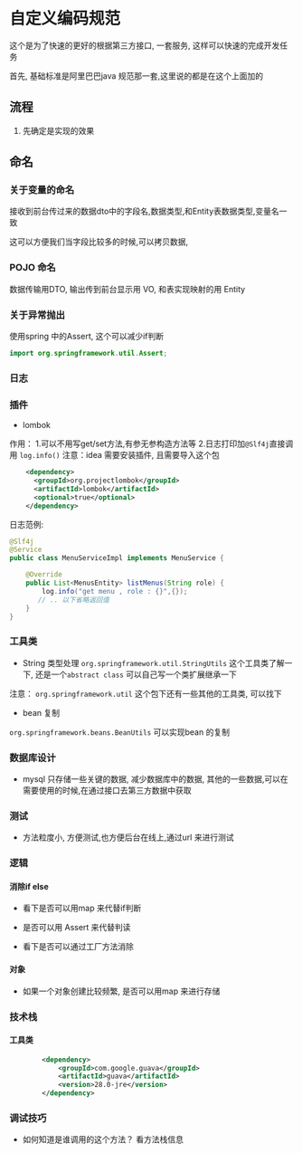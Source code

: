 # 自定义编码规范

这个是为了快速的更好的根据第三方接口, 一套服务, 这样可以快速的完成开发任务

首先, 基础标准是阿里巴巴java 规范那一套,这里说的都是在这个上面加的

## 流程

1. 先确定是实现的效果

## 命名

### 关于变量的命名

接收到前台传过来的数据dto中的字段名,数据类型,和Entity表数据类型,变量名一致

这可以方便我们当字段比较多的时候,可以拷贝数据,

### POJO 命名

数据传输用DTO, 输出传到前台显示用 VO, 和表实现映射的用 Entity


### 关于异常抛出

使用spring 中的Assert, 这个可以减少if判断

```java
import org.springframework.util.Assert;
```

### 日志

### 插件

* lombok 

作用： 
     1.可以不用写get/set方法,有参无参构造方法等
     2.日志打印加`@Slf4j`直接调用 `log.info()`
     注意：idea 需要安装插件, 且需要导入这个包

```xml
    <dependency>
      <groupId>org.projectlombok</groupId>
      <artifactId>lombok</artifactId>
      <optional>true</optional>
    </dependency>
```

日志范例:

```java
@Slf4j
@Service
public class MenuServiceImpl implements MenuService {

    @Override
    public List<MenusEntity> listMenus(String role) {
        log.info("get menu , role : {}",{});
       // .. 以下省略返回值
    }
}
```

### 工具类

* String 类型处理
`org.springframework.util.StringUtils` 这个工具类了解一下, 还是一个`abstract class` 可以自己写一个类扩展继承一下

注意： `org.springframework.util` 这个包下还有一些其他的工具类, 可以找下

* bean 复制

`org.springframework.beans.BeanUtils` 可以实现bean 的复制

### 数据库设计

* mysql 只存储一些关键的数据, 减少数据库中的数据, 其他的一些数据,可以在需要使用的时候,在通过接口去第三方数据中获取

### 测试

* 方法粒度小, 方便测试,也方便后台在线上,通过url 来进行测试

### 逻辑

#### 消除if else

* 看下是否可以用map 来代替if判断

* 是否可以用 Assert 来代替判读

* 看下是否可以通过工厂方法消除

#### 对象

* 如果一个对象创建比较频繁, 是否可以用map 来进行存储


### 技术栈

#### 工具类

```xml
        <dependency>
            <groupId>com.google.guava</groupId>
            <artifactId>guava</artifactId>
            <version>28.0-jre</version>
        </dependency>
```

### 调试技巧

* 如何知道是谁调用的这个方法？ 看方法栈信息

